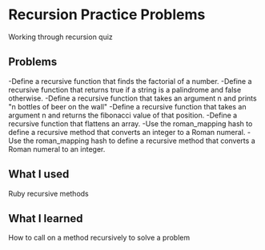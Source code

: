 # Recursion Practice Problems

Working through recursion quiz

## Problems

-Define a recursive function that finds the factorial of a number.
-Define a recursive function that returns true if a string is a palindrome and false otherwise.
-Define a recursive function that takes an argument n and prints "n bottles of beer on the wall"
-Define a recursive function that takes an argument n and returns the fibonacci value of that position.
-Define a recursive function that flattens an array.
-Use the roman_mapping hash to define a recursive method that converts an integer to a Roman numeral.
-Use the roman_mapping hash to define a recursive method that converts a Roman numeral to an integer.

## What I used

Ruby recursive methods

## What I learned

How to call on a method recursively to solve a problem
